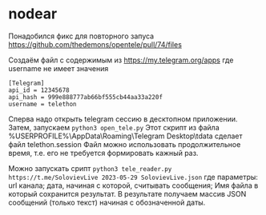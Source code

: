 # nodear

Понадобился фикс для повторного запуса
https://github.com/thedemons/opentele/pull/74/files

Создаём файл с содержимым из https://my.telegram.org/apps где username не имеет значения

```
[Telegram]
api_id = 12345678
api_hash = 999e888777ab66bf555cb44aa33a220f
username = telethon
```
Сперва надо открыть telegram сессию в десктопном приложении.
Затем, запускаем ```python3 open_tele.py```
Этот скрипт из файла %USERPROFILE%\AppData\Roaming\Telegram Desktop\tdata сделает файл telethon.session
Файл можно использовать продолжительное время, т.е. его не требуется формировать кажный раз.

Можно запускать срипт ```python3 tele_reader.py https://t.me/SolovievLive 2023-05-29 SolovievLive.json```
где параметры:
url канала;
дата, начиная с которой, считывать сообщения;
Имя файла в который сохранится результат.
В результате получаем массив JSON сообщений (только текст) начиная с обозначенной даты.
